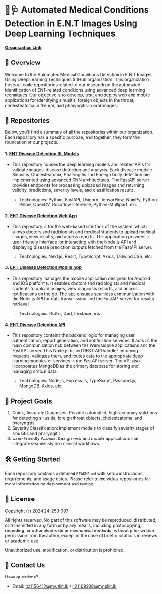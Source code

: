 # 🏥🩺 Automated Medical Conditions Detection in E.N.T Images Using Deep Learning Techniques

#### [Organization Link](https://github.com/24-25J-097)

## 🌟 Overview

Welcome to the Automated Medical Conditions Detection in E.N.T Images Using Deep Learning Techniques GitHub organization. This organization hosts all code repositories related to our research on the automated identification of ENT-related conditions using advanced deep learning techniques. Our objective is to develop, test, and deploy web and mobile applications for identifying sinusitis, foreign objects in the throat, cholesteatoma in the ear, and pharyngitis in oral images.

## 📁 Repositories

Below, you’ll find a summary of all the repositories within our organization. Each repository has a specific purpose, and together, they form the foundation of our projects.

#### 1. [**ENT Disease Detection DL Models**](https://github.com/24-25J-097/ent-disease-detection-dl-models)

- This repository houses the deep learning models and related APIs for validate images, disease detection and analysis. Each disease module Sinusitis, Cholesteatoma, Pharyngitis and Foreign body detection are implemented using advanced CNN architectures. The FastAPI server provides endpoints for processing uploaded images and returning validity, predictions, severity levels, and classification results.

  - Technologies: Python, FastAPI, Uvicorn, TensorFlow, NumPy, Python Pillow, OpenCV, Roboflow Inference, Python-Multipart, etc.

#### 2. [**ENT Disease Detection Web App**](https://github.com/24-25J-097/ent-disease-detection-webapp)

- This repository is for the web-based interface of the system, which allows doctors and radiologists and medical students to upload medical images, view results, and access reports. The application provides a user-friendly interface for interacting with the Node.js API and displaying disease prediction outputs fetched from the FastAPI server.

  - Technologies: Next.js, React, TypeScript, Axios, Tailwind CSS, etc.

#### 3. [**ENT Disease Detection Mobile App**](https://github.com/24-25J-097/ent-disease-detection-mobile-app)

- This repository manages the mobile application designed for Android and iOS platforms. It enables doctors and radiologists and medical students to upload images, view diagnosis reports, and access notifications on the go. The app ensures seamless communication with the Node.js API for data transmission and the FastAPI server for results retrieval.

  - Technologies: Flutter, Dart, Firebase, etc.

#### 4. [**ENT Disease Detection API**](https://github.com/24-25J-097/ent-disease-detection-api)

- This repository contains the backend logic for managing user authentication, report generation, and notification services. It acts as the main communication hub between the Web/Mobile applications and the FastAPI server. This Node.js based REST API handles incoming requests, validates them, and routes data to the appropriate deep learning modules or services in the FastAPI server. The API also incorporates MongoDB as the primary database for storing and managing critical data.

  - Technologies: Node.js, Express.js, TypeScript, Passport.js, MongoDB, Axios, etc.

## 🚀 Project Goals

1. Quick, Accurate Diagnoses: Provide automated, high-accuracy solutions for detecting sinusitis, foreign throat objects, cholesteatoma, and pharyngitis.
2. Severity Classification: Implement models to classify severity stages of sinusitis and pharyngitis.
3. User-Friendly Access: Design web and mobile applications that integrate seamlessly into clinical workflows.

## 🛠️ Getting Started

Each repository contains a detailed `README.md` with setup instructions, requirements, and usage notes. Please refer to individual repositories for more information on deployment and testing.

## 📜 License

Copyright (c) 2024 24-25J-097

All rights reserved. No part of this software may be reproduced, distributed,
or transmitted in any form or by any means, including photocopying, recording,
or other electronic or mechanical methods, without prior written permission
from the author, except in the case of brief quotations in reviews or academic use.

Unauthorized use, modification, or distribution is prohibited.

## 🤝 Contact Us

Have questions?

- Email: [it21156410@my.sliit.lk](mailto:it21156410@my.sliit.lk) / [it21169908@my.sliit.lk](mailto:it21169908@my.sliit.lk)
